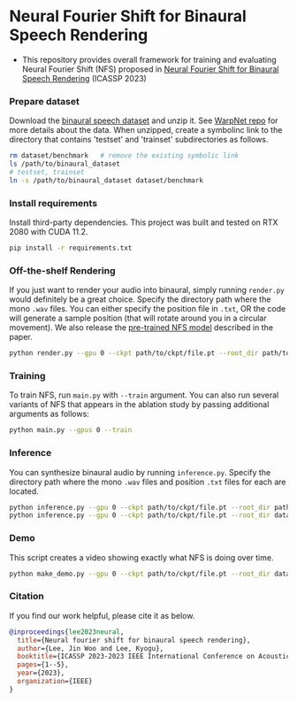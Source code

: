 # Neural Fourier Shift for Binaural Speech Rendering
- This repository provides overall framework for training and evaluating Neural Fourier Shift (NFS) proposed in [Neural Fourier Shift for Binaural Speech Rendering](https://arxiv.org/abs/2211.00878) (ICASSP 2023)

### Prepare dataset

Download the [binaural speech dataset](https://github.com/facebookresearch/BinauralSpeechSynthesis/releases/tag/v1.0) and unzip it. See [WarpNet repo](https://github.com/facebookresearch/BinauralSpeechSynthesis#dataset) for more details about the data. When unzipped, create a symbolinc link to the directory that contains 'testset' and 'trainset' subdirectories as follows.

```bash
rm dataset/benchmark   # remove the existing symbolic link
ls /path/to/binaural_dataset
# testset, trainset
ln -s /path/to/binaural_dataset dataset/benchmark
```

### Install requirements

Install third-party dependencies. This project was built and tested on RTX 2080 with CUDA 11.2.

```bash
pip install -r requirements.txt
```

### Off-the-shelf Rendering

If you just want to render your audio into binaural, simply running `render.py` would definitely be a great choice. Specify the directory path where the mono `.wav` files. You can either specify the position file in `.txt`, OR the code will generate a sample position (that will rotate around you in a circular movement). We also release the [pre-trained NFS model](https://github.com/jin-woo-lee/nfs-binaural/releases/tag/v1.0.0) described in the paper.

```bash
python render.py --gpu 0 --ckpt path/to/ckpt/file.pt --root_dir path/to/load/dir --save_dir path/to/save/dir
```

### Training

To train NFS, run `main.py` with `--train` argument. You can also run several variants of NFS that appears in the ablation study by passing additional arguments as follows:

```bash
python main.py --gpus 0 --train
```

### Inference

You can synthesize binaural audio by running `inference.py`. Specify the directory path where the mono `.wav` files and position `.txt` files for each are located.

```bash
python inference.py --gpu 0 --ckpt path/to/ckpt/file.pt --root_dir path/to/load/dir --save_dir path/to/save/dir
python inference.py --gpu 0 --ckpt path/to/ckpt/file.pt --root_dir dataset/benchmark/testset  --save_dir ./benchmark_eval --is_eval_set
```

### Demo

This script creates a video showing exactly what NFS is doing over time.

```bash
python make_demo.py --gpu 0 --ckpt path/to/ckpt/file.pt --root_dir dataset/benchmark/testset --is_eval_set --save_dir ./demo
```

### Citation

If you find our work helpful, please cite it as below.

```bib
@inproceedings{lee2023neural,
  title={Neural fourier shift for binaural speech rendering},
  author={Lee, Jin Woo and Lee, Kyogu},
  booktitle={ICASSP 2023-2023 IEEE International Conference on Acoustics, Speech and Signal Processing (ICASSP)},
  pages={1--5},
  year={2023},
  organization={IEEE}
}
```

